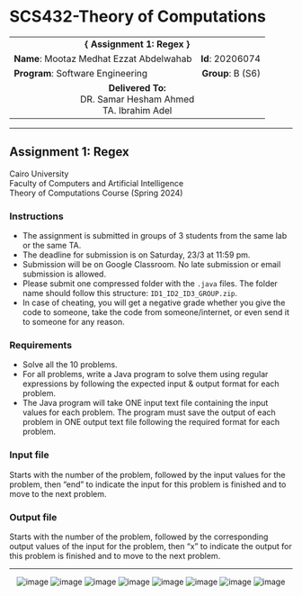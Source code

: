 # SCS432-Theory of Computations

<div align="center">
  <table width="100%">
    <tr>
      <td colspan="2" align="center"><strong>{ Assignment 1: Regex }</strong></td>
    </tr>
    <tr>
      <td align="left"><strong>Name</strong>: Mootaz Medhat Ezzat Abdelwahab</td>
      <td align="right"><strong>Id</strong>: 20206074</td>
    </tr>
    <tr>
      <td align="left"><strong>Program</strong>: Software Engineering</td>
      <td align="right"><strong>Group</strong>: B (S6)</td>
    </tr>
    <tr>
      <td align="center" colspan="2"><strong>Delivered To:</strong><br>DR. Samar Hesham Ahmed<br>TA. Ibrahim Adel</td>
    </tr>
  </table>
</div>

---

## Assignment 1: Regex

Cairo University  
Faculty of Computers and Artificial Intelligence  
Theory of Computations Course (Spring 2024) 

### Instructions

- The assignment is submitted in groups of 3 students from the same lab or the same TA.
- The deadline for submission is on Saturday, 23/3 at 11:59 pm.
- Submission will be on Google Classroom. No late submission or email submission is allowed.
- Please submit one compressed folder with the `.java` files. The folder name should follow this structure: `ID1_ID2_ID3_GROUP.zip`.
- In case of cheating, you will get a negative grade whether you give the code to someone, take the code from someone/internet, or even send it to someone for any reason.

### Requirements

- Solve all the 10 problems.
- For all problems, write a Java program to solve them using regular expressions by following the expected input & output format for each problem.
- The Java program will take ONE input text file containing the input values for each problem. The program must save the output of each problem in ONE output text file following the required format for each problem.

### Input file

Starts with the number of the problem, followed by the input values for the problem, then “end” to indicate the input for this problem is finished and to move to the next problem.

### Output file

Starts with the number of the problem, followed by the corresponding output values of the input for the problem, then “x” to indicate the output for this problem is finished and to move to the next problem.

---

<div align="center">
  <img src="https://github.com/user-attachments/assets/e2311b00-faf4-4912-aa1b-1b3df9e20cb4" alt="image">
  <img src="https://github.com/user-attachments/assets/9068a73b-b41f-493d-874b-28ce02bad6a0" alt="image">
  <img src="https://github.com/user-attachments/assets/083e22f5-9ede-42aa-8381-0fc7dcccd928" alt="image">

  <img src="https://github.com/user-attachments/assets/32d39a44-5e77-4da0-a170-5a2a12b0f3ed" alt="image">
  <img src="https://github.com/user-attachments/assets/728f8560-7757-4697-aa4d-202770d5a7ba" alt="image">
  <img src="https://github.com/user-attachments/assets/1eeaefb0-004a-44b1-b599-1ba161fc9d15" alt="image">
  <img src="https://github.com/user-attachments/assets/d53c345b-7773-45a8-b6db-a18e98129d10" alt="image">
  <img src="https://github.com/user-attachments/assets/b6d40633-f6da-4dfc-875e-ab99a784879b" alt="image">
</div>
